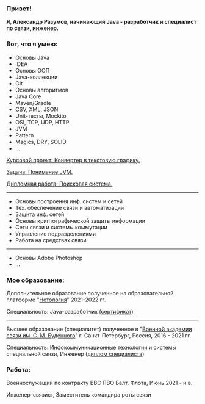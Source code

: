 ### Привет!
**Я, Александр Разумов, начинающий Java - 
разработчик и специалист по связи, инженер.**
### Вот, что я умею:
* Основы Java
* IDEA
* Основы ООП
* Java-коллекции
* Git
* Основы алгоритмов
* Java Core
* Maven/Gradle
* CSV, XML, JSON
* Unit-тесты, Mockito
* OSI, TCP, UDP, HTTP
* JVM
* Pattern
* Magics, DRY, SOLID
* ...

[Курсовой проект: Конвертер в текстовую графику.](https://github.com/Razum4e/lesson-j-basic-course.git)

[Задача: Понимание JVM.](https://github.com/Razum4e/lesson-j-jc-JVM.git)

[Дипломная работа: Поисковая система.](https://github.com/Razum4e/lesson-j-diplom.git)

<hr/>
<p></p>

* Основы построения инф. систем и сетей
* Тех. обеспечение связи и автоматизации
* Защита инф. сетей
* Основы криптографической защиты информации
* Сети связи и системы коммутации
* Управление подразделениями
* Работа на средствах связи

<hr/>
<p></p>

* Основы Adobe Photoshop
* ...


### Мое образование:
Дополнительное образование полученное 
на образовательной платформе "[Нетология](https://netology.ru/)" 
2021-2022 гг.

Специальность: Java-разработчик ([сертификат](resources/JavaCertificate.pdf))

<hr/>
<p></p>

Высшее образование (специалитет) полученное в 
"[Военной академии связи им. С. М. Буденного](https://vas.mil.ru/)" 
г. Санкт-Петербург, Россия, 2016 - 2021 гг.

Специальность: Инфокоммуникационные технологии 
и системы специальной связи, Инженер ([диплом специалиста](resources/DiplomVAS.jpg))
### Работа:
Военнослужащий по контракту ВВС ПВО Балт. Флота, Июнь 2021 - н.в.

Инженер-связист, Заместитель командира роты связи